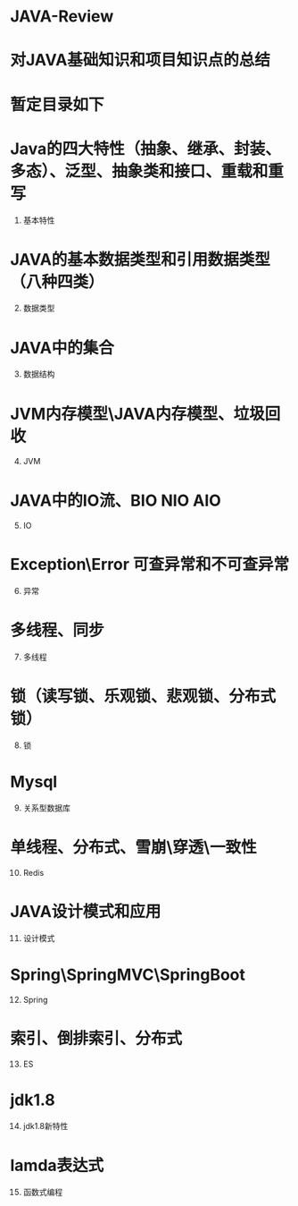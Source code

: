 # JAVA-Review
# 对JAVA基础知识和项目知识点的总结

# 暂定目录如下

#  Java的四大特性（抽象、继承、封装、多态）、泛型、抽象类和接口、重载和重写
1. 基本特性

#  JAVA的基本数据类型和引用数据类型（八种四类）
2. 数据类型

#  JAVA中的集合
3. 数据结构

#  JVM内存模型\JAVA内存模型、垃圾回收
4. JVM

# JAVA中的IO流、BIO NIO AIO
5. IO

#  Exception\Error 可查异常和不可查异常
6. 异常

#  多线程、同步
7. 多线程

# 锁（读写锁、乐观锁、悲观锁、分布式锁）
8. 锁

#  Mysql
9. 关系型数据库

#  单线程、分布式、雪崩\穿透\一致性
10. Redis

#  JAVA设计模式和应用
11. 设计模式

#  Spring\SpringMVC\SpringBoot
12. Spring

#  索引、倒排索引、分布式
13. ES

# jdk1.8
14. jdk1.8新特性

#  lamda表达式
15. 函数式编程 
